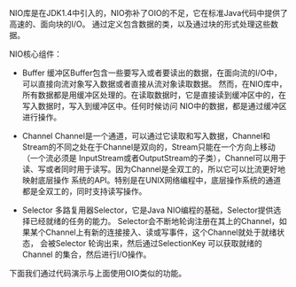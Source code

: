 NIO库是在JDK1.4中引入的，NIO弥补了OIO的不足，它在标准Java代码中提供了高速的、面向块的I/O。
通过定义包含数据的类，以及通过块的形式处理这些数据。

NIO核心组件：
- Buffer
缓冲区Buffer包含一些要写入或者要读出的数据，在面向流的I/O中，可以直接向流对象写入数据或者直接从流对象读取数据。
然而，在NIO库中，所有数据都是用缓冲区处理的。在读取数据时，它是直接读到缓冲区中的，在写入数据时，写入到缓冲区中。任何时候访问
NIO中的数据，都是通过缓冲区进行操作。


- Channel
Channel是一个通道，可以通过它读取和写入数据，Channel和Stream的不同之处在于Channel是双向的，Stream只能在一个方向上移动（一个流必须是
InputStream或者OutputStream的子类），Channel可以用于读、写或者同时用于读写。因为Channel是全双工的，所以它可以比流更好地映射底层操作
系统的API。特别是在UNIX网络编程中，底层操作系统的通道都是全双工的，同时支持读写操作。

- Selector
多路复用器Selector，它是Java NIO编程的基础，Selector提供选择已经就绪的任务的能力。
Selector会不断地轮询注册在其上的Channel，如果某个Channel上有新的连接接入、读或写事件，这个Channel就处于就绪状态，
会被Selector 轮询出来，然后通过SelectionKey 可以获取就绪的Channel 的集合，然后进行I/O操作。

下面我们通过代码演示与上面使用OIO类似的功能。


























